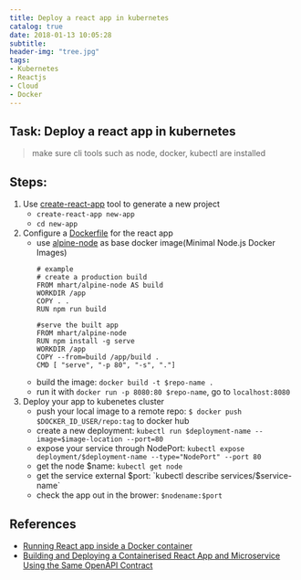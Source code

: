 ```yaml
---
title: Deploy a react app in kubernetes
catalog: true
date: 2018-01-13 10:05:28
subtitle:
header-img: "tree.jpg"
tags:
- Kubernetes
- Reactjs
- Cloud
- Docker
---
```


## Task: Deploy a react app in kubernetes 
> make sure cli tools such as node, docker, kubectl are installed

## Steps:
1. Use [create-react-app](https://github.com/facebookincubator/create-react-app) tool to generate a new project
    - `create-react-app new-app`
    - `cd new-app`
2. Configure a [Dockerfile](https://docs.docker.com/engine/reference/builder/) for the react app
    - use [alpine-node](https://github.com/mhart/alpine-node) as base docker image(Minimal Node.js Docker Images)
        ```docker
        # example
        # create a production build
        FROM mhart/alpine-node AS build
        WORKDIR /app
        COPY . .
        RUN npm run build
        
        #serve the built app
        FROM mhart/alpine-node
        RUN npm install -g serve
        WORKDIR /app
        COPY --from=build /app/build .
        CMD [ "serve", "-p 80", "-s", "."]
        ```
    - build the image: `docker build -t $repo-name .`
    - run it with `docker run -p 8080:80 $repo-name`, go to `localhost:8080`
3. Deploy your app to kubenetes cluster
    - push your local image to a remote repo: `$ docker push $DOCKER_ID_USER/repo:tag` to docker hub 
    - create a new deployment: `kubectl run $deployment-name --image=$image-location --port=80`
    - expose your service through NodePort: `kubectl expose deployment/$deployment-name --type="NodePort" --port 80`
    - get the node $name: `kubectl get node`
    - get the service external $port: `kubectl describe services/$service-name`
    - check the app out in the brower: `$nodename:$port`

## References 

- [Running React app inside a Docker container](https://hackernoon.com/running-react-app-inside-a-docker-container-27136a75916b)
- [Building and Deploying a Containerised React App and Microservice Using the Same OpenAPI Contract](http://connect.cd/2017/11/building-and-deploying-a-containerised-react-app-and-microservice-using-the-same-openapi-contract/)
